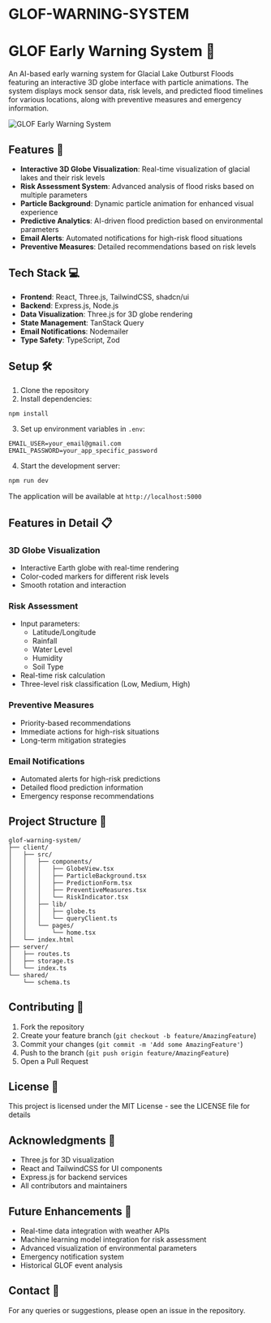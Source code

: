 # GLOF-WARNING-SYSTEM
# GLOF Early Warning System 🌊

An AI-based early warning system for Glacial Lake Outburst Floods featuring an interactive 3D globe interface with particle animations. The system displays mock sensor data, risk levels, and predicted flood timelines for various locations, along with preventive measures and emergency information.

![GLOF Early Warning System](./generated-icon.png)

## Features 🌟

- **Interactive 3D Globe Visualization**: Real-time visualization of glacial lakes and their risk levels
- **Risk Assessment System**: Advanced analysis of flood risks based on multiple parameters
- **Particle Background**: Dynamic particle animation for enhanced visual experience
- **Predictive Analytics**: AI-driven flood prediction based on environmental parameters
- **Email Alerts**: Automated notifications for high-risk flood situations
- **Preventive Measures**: Detailed recommendations based on risk levels

## Tech Stack 💻

- **Frontend**: React, Three.js, TailwindCSS, shadcn/ui
- **Backend**: Express.js, Node.js
- **Data Visualization**: Three.js for 3D globe rendering
- **State Management**: TanStack Query
- **Email Notifications**: Nodemailer
- **Type Safety**: TypeScript, Zod

## Setup 🛠️

1. Clone the repository
2. Install dependencies:
```bash
npm install
```

3. Set up environment variables in `.env`:
```env
EMAIL_USER=your_email@gmail.com
EMAIL_PASSWORD=your_app_specific_password
```

4. Start the development server:
```bash
npm run dev
```

The application will be available at `http://localhost:5000`

## Features in Detail 📋

### 3D Globe Visualization
- Interactive Earth globe with real-time rendering
- Color-coded markers for different risk levels
- Smooth rotation and interaction

### Risk Assessment
- Input parameters:
  - Latitude/Longitude
  - Rainfall
  - Water Level
  - Humidity
  - Soil Type
- Real-time risk calculation
- Three-level risk classification (Low, Medium, High)

### Preventive Measures
- Priority-based recommendations
- Immediate actions for high-risk situations
- Long-term mitigation strategies

### Email Notifications
- Automated alerts for high-risk predictions
- Detailed flood prediction information
- Emergency response recommendations

## Project Structure 📁

```
glof-warning-system/
├── client/
│   ├── src/
│   │   ├── components/
│   │   │   ├── GlobeView.tsx
│   │   │   ├── ParticleBackground.tsx
│   │   │   ├── PredictionForm.tsx
│   │   │   ├── PreventiveMeasures.tsx
│   │   │   └── RiskIndicator.tsx
│   │   ├── lib/
│   │   │   ├── globe.ts
│   │   │   └── queryClient.ts
│   │   └── pages/
│   │       └── home.tsx
│   └── index.html
├── server/
│   ├── routes.ts
│   ├── storage.ts
│   └── index.ts
└── shared/
    └── schema.ts
```

## Contributing 🤝

1. Fork the repository
2. Create your feature branch (`git checkout -b feature/AmazingFeature`)
3. Commit your changes (`git commit -m 'Add some AmazingFeature'`)
4. Push to the branch (`git push origin feature/AmazingFeature`)
5. Open a Pull Request

## License 📄

This project is licensed under the MIT License - see the LICENSE file for details

## Acknowledgments 🙏

- Three.js for 3D visualization
- React and TailwindCSS for UI components
- Express.js for backend services
- All contributors and maintainers

## Future Enhancements 🚀

- Real-time data integration with weather APIs
- Machine learning model integration for risk assessment
- Advanced visualization of environmental parameters
- Emergency notification system
- Historical GLOF event analysis

## Contact 📧

For any queries or suggestions, please open an issue in the repository.
